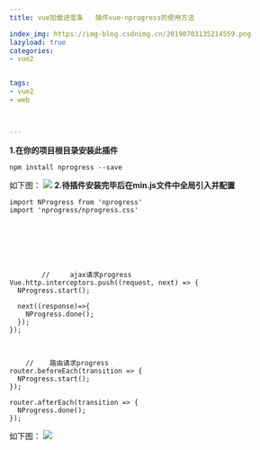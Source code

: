 ```yaml
---
title: vue加载进度条   插件vue-nprogress的使用方法

index_img: https://img-blog.csdnimg.cn/20190703135214559.png
lazyload: true
categories:
- vue2


tags:
- vue2
- web



---
```






**1.在你的项目根目录安装此插件**

```
npm install nprogress --save 
```
如下图：
![](https://img-blog.csdnimg.cn/20190703135214559.png)
**2.待插件安装完毕后在min.js文件中全局引入并配置**

```
import NProgress from 'nprogress'
import 'nprogress/nprogress.css'







		//     ajax请求progress
Vue.http.interceptors.push((request, next) => {
  NProgress.start();
  
  next((response)=>{
    NProgress.done();
  });
});



	//    路由请求progress
router.beforeEach(transition => {
  NProgress.start();
});
 
router.afterEach(transition => {
  NProgress.done();
});
```
如下图：
![](https://img-blog.csdnimg.cn/20190703134816480.png)
